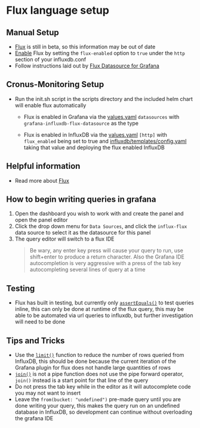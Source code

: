 # Flux language setup
## Manual Setup
- [Flux](https://docs.influxdata.com/flux/v0.12/) is still in beta, so this information may be out of date
- [Enable](https://docs.influxdata.com/flux/v0.12/introduction/installation) Flux by setting the `flux-enabled` option to `true` under the `http` section of your influxdb.conf
- Follow instructions laid out by [Flux Datasource for Grafana](https://grafana.com/plugins/grafana-influxdb-flux-datasource)

## Cronus-Monitoring Setup
- Run the init.sh script in the scripts directory and the included helm chart will enable flux automatically
    - Flux is enabled in Grafana via the [values.yaml](https://github.com/Eliforbes42/cronus-monitoring/blob/master/charts/grafana/values.yaml) `datasources` with `grafana-influxdb-flux-datasource` as the type
    
    - Flux is enabled in InfluxDB via the [values.yaml](https://github.com/Eliforbes42/cronus-monitoring/blob/master/charts/influxdb/values.yaml) `[http]` with `flux_enabled` being set to true and [influxdb/templates/config.yaml](https://github.com/Eliforbes42/cronus-monitoring/blob/master/charts/influxdb/templates/config.yaml) taking that value and deploying the flux enabled InfluxDB

## Helpful information
- Read more about [Flux](https://github.com/influxdata/platform/tree/master/query)

## How to begin writing queries in grafana
1. Open the dashboard you wish to work with and create the panel and open the panel editor
2. Click the drop down menu for `Data Sources`, and click the `influx-flux` data source to select it as the datasource for this panel
3. The query editor will switch to a flux IDE
    > Be wary, any enter key press will cause your query to run, use shift+enter to produce a return character. Also the Grafana IDE autocompletion is very aggressive with a press of the tab key autocompleting several lines of query at a time

## Testing
- Flux has built in testing, but currently only [`assertEquals()`](https://docs.influxdata.com/flux/v0.12/functions/tests/assertequals/) to test queries inline, this can only be done at runtime of the flux query, this may be able to be automated via url queries to influxdb, but further investigation will need to be done

## Tips and Tricks
- Use the [`limit()`](https://docs.influxdata.com/flux/v0.12/functions/transformations/limit/) function to reduce the number of rows queried from InfluxDB, this should be done because the current iteration of the Grafana plugin for flux does not handle large quantities of rows
- [`join()`](https://docs.influxdata.com/flux/v0.12/functions/transformations/join) is not a pipe function does not use the pipe forward operator, `join()` instead is a start point for that line of the query
- Do not press the tab key while in the editor as it will autocomplete code you may not want to insert
- Leave the `from(bucket: "undefined")` pre-made query until you are done writing your query, this makes the query run on an undefined database in InfluxDB, so development can continue without overloading the grafana IDE
